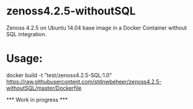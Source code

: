 # zenoss4.2.5-withoutSQL
Zenoss 4.2.5 on Ubuntu 14.04 base image in a Docker Container without SQL integration.

# Usage:
docker build -t "test/zenoss4.2.5-SQL:1.0" https://raw.githubusercontent.com/stdnwbeheer/zenoss4.2.5-withoutSQL/master/Dockerfile

*** Work in progress ***
